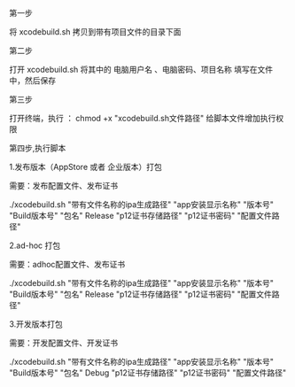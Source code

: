 第一步

将 xcodebuild.sh 拷贝到带有项目文件的目录下面

第二步

打开 xcodebuild.sh 将其中的 电脑用户名 、电脑密码、项目名称 填写在文件中，然后保存

第三步

打开终端，执行 ：  chmod +x "xcodebuild.sh文件路径"    给脚本文件增加执行权限


第四步,执行脚本


1.发布版本（AppStore 或者 企业版本）打包

需要：发布配置文件、发布证书

./xcodebuild.sh "带有文件名称的ipa生成路径" "app安装显示名称" "版本号" "Build版本号" "包名" Release "p12证书存储路径" "p12证书密码" "配置文件路径"


2.ad-hoc 打包

需要：adhoc配置文件、发布证书

./xcodebuild.sh "带有文件名称的ipa生成路径" "app安装显示名称" "版本号" "Build版本号" "包名" Release "p12证书存储路径" "p12证书密码" "配置文件路径"


3.开发版本打包

需要：开发配置文件、开发证书

./xcodebuild.sh "带有文件名称的ipa生成路径" "app安装显示名称" "版本号" "Build版本号" "包名" Debug "p12证书存储路径" "p12证书密码" "配置文件路径"



